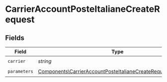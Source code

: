 # CarrierAccountPosteItalianeCreateRequest


## Fields

| Field                                                                                                                                          | Type                                                                                                                                           | Required                                                                                                                                       | Description                                                                                                                                    |
| ---------------------------------------------------------------------------------------------------------------------------------------------- | ---------------------------------------------------------------------------------------------------------------------------------------------- | ---------------------------------------------------------------------------------------------------------------------------------------------- | ---------------------------------------------------------------------------------------------------------------------------------------------- |
| `carrier`                                                                                                                                      | *string*                                                                                                                                       | :heavy_check_mark:                                                                                                                             | N/A                                                                                                                                            |
| `parameters`                                                                                                                                   | [Components\CarrierAccountPosteItalianeCreateRequestParameters](../../Models/Components/CarrierAccountPosteItalianeCreateRequestParameters.md) | :heavy_check_mark:                                                                                                                             | N/A                                                                                                                                            |
